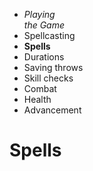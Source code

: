 
<!-- .margin.compass -->
* _Playing<br/>the Game_
* Spellcasting
* **Spells**
* Durations
* Saving throws
* Skill checks
* Combat
* Health
* Advancement


# Spells

